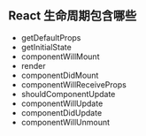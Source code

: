 ## React 生命周期包含哪些

- getDefaultProps
- getInitialState
- componentWillMount
- render
- componentDidMount
- componentWillReceiveProps
- shouldComponentUpdate
- componentWillUpdate
- componentDidUpdate
- componentWillUnmount
